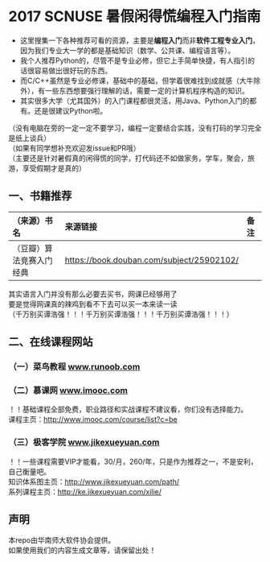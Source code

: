 # 2017 SCNUSE 暑假闲得慌编程入门指南
- 这里搜集一下各种推荐可看的资源，主要是**编程入门**而非**软件工程专业入门**，因为我们专业大一学的都是基础知识（数学、公共课、编程语言等）。  
- 我个人推荐Python的，尽管不是专业必修，但它上手简单快捷，有人指引的话很容易做出很好玩的东西。  
- 而C/C++虽然是专业必修课，基础中的基础，但学着很难找到成就感（大牛除外），有一些东西想要强行理解的话，需要一定的计算机程序构造的知识。  
- 其实很多大学（尤其国外）的入门课程都很灵活，用Java、Python入门的都有。还是很建议Python啦。  

（没有电脑在旁的一定一定不要学习，编程一定要结合实践，没有打码的学习完全是纸上谈兵）  
（如果有同学想补充欢迎发issue和PR哦）  
（主要还是针对暑假真的闲得慌的同学，打代码还不如做家务，学车，聚会，旅游，享受假期才是真的）  

## 一、书籍推荐
|**（来源）书名**        | **来源链接**                                | **备注**            |
|:---------------------|:-------------------------------------------|:-------------------|
|（豆瓣）算法竞赛入门经典  | https://book.douban.com/subject/25902102/  |                    |

其实语言入门并没有那么必要去买书，网课已经够用了  
要是觉得网课真的辣鸡到看不下去可以买一本来读一读  
（千万别买谭浩强！！！千万别买谭浩强！！！千万别买谭浩强！！！）  

## 二、在线课程网站
### （一）菜鸟教程 www.runoob.com

### （二）慕课网 www.imooc.com
！！基础课程全部免费，职业路径和实战课程不建议看，你们没有选择能力。  
课程主页：http://www.imooc.com/course/list?c=be  

### （三）极客学院 www.jikexueyuan.com
！！一些课程需要VIP才能看，30/月，260/年，只是作为推荐之一，不是安利，自己衡量吧。  
知识体系图主页：http://www.jikexueyuan.com/path/  
系列课程主页：http://ke.jikexueyuan.com/xilie/  

## 声明
本repo由华南师大软件协会提供。  
如果使用我们的内容生成文章等，请保留出处！
